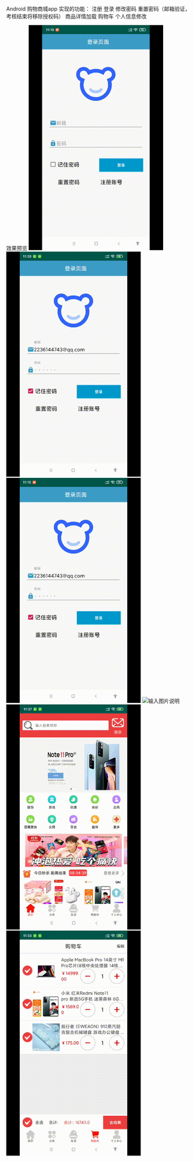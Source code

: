 Android 购物商城app
实现的功能：
注册
登录
修改密码
重置密码（邮箱验证，考核结束将移除授权码）
商品详情加载
购物车
个人信息修改

效果预览
![输入图片说明](%E6%B3%A8%E5%86%8C.gif)
![输入图片说明](%E7%94%A8%E6%88%B7%E9%87%8D%E7%BD%AE%E5%AF%86%E7%A0%81.gif)
![输入图片说明](%E7%94%A8%E6%88%B7%E4%BF%AE%E6%94%B9%E5%AF%86%E7%A0%81%E5%92%8C%E4%BF%AE%E6%94%B9%E4%B8%AA%E4%BA%BA%E4%BF%A1%E6%81%AF.gif)
![输入图片说明](%E7%94%A8%E6%88%B7%E9%80%89%E8%B4%AD.gif)
![输入图片说明](%E5%88%86%E7%B1%BB%E9%A1%B5%E9%9D%A2.gif)
![输入图片说明](%E8%B4%AD%E7%89%A9%E8%BD%A6%E7%BC%96%E8%BE%91.gif)
